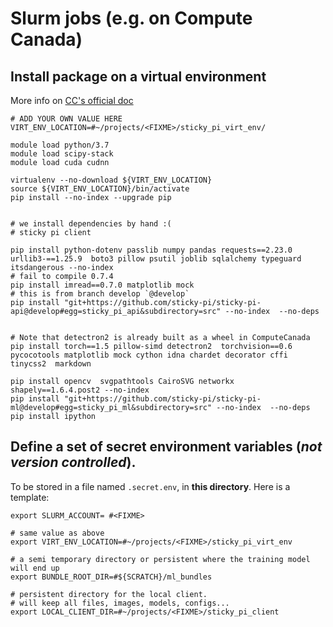 # Slurm jobs (e.g. on Compute Canada)

## Install package on a virtual environment
More info on [CC's official doc](https://docs.computecanada.ca/wiki/Python#Creating_and_using_a_virtual_environment)

```shell script
# ADD YOUR OWN VALUE HERE
VIRT_ENV_LOCATION=#~/projects/<FIXME>/sticky_pi_virt_env/

module load python/3.7
module load scipy-stack
module load cuda cudnn

virtualenv --no-download ${VIRT_ENV_LOCATION}
source ${VIRT_ENV_LOCATION}/bin/activate
pip install --no-index --upgrade pip


# we install dependencies by hand :(
# sticky pi client

pip install python-dotenv passlib numpy pandas requests==2.23.0 urllib3-==1.25.9  boto3 pillow psutil joblib sqlalchemy typeguard itsdangerous --no-index
# fail to compile 0.7.4
pip install imread==0.7.0 matplotlib mock 
# this is from branch develop `@develop`
pip install "git+https://github.com/sticky-pi/sticky-pi-api@develop#egg=sticky_pi_api&subdirectory=src" --no-index  --no-deps


# Note that detectron2 is already built as a wheel in ComputeCanada
pip install torch==1.5 pillow-simd detectron2  torchvision==0.6 pycocotools matplotlib mock cython idna chardet decorator cffi tinycss2  markdown
    
pip install opencv  svgpathtools CairoSVG networkx shapely==1.6.4.post2 --no-index
pip install "git+https://github.com/sticky-pi/sticky-pi-ml@develop#egg=sticky_pi_ml&subdirectory=src" --no-index  --no-deps
pip install ipython
```

## Define a set of secret environment variables (*not version controlled*).
To be stored in a file named `.secret.env`, in **this directory**. 
Here is a template:

```shell script
export SLURM_ACCOUNT= #<FIXME>

# same value as above
export VIRT_ENV_LOCATION=#~/projects/<FIXME>/sticky_pi_virt_env

# a semi temporary directory or persistent where the training model will end up 
export BUNDLE_ROOT_DIR=#${SCRATCH}/ml_bundles

# persistent directory for the local client.
# will keep all files, images, models, configs...
export LOCAL_CLIENT_DIR=#~/projects/<FIXME>/sticky_pi_client
```
